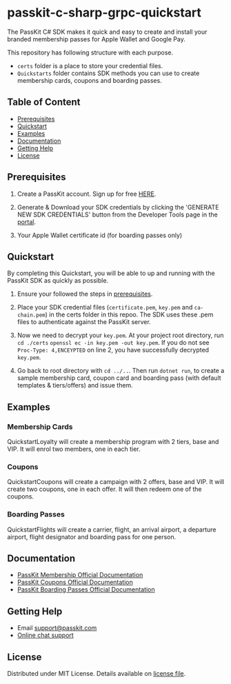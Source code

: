 # passkit-c-sharp-grpc-quickstart

The PassKit C# SDK makes it quick and easy to create and install your branded membership passes for Apple Wallet and Google Pay.

This repository has following structure with each purpose.
- `certs` folder is a place to store your credential files.
- `Quickstarts` folder contains SDK methods you can use to create membership cards, coupons and boarding passes. 

## Table of Content
* [Prerequisites](#prerequisites)
* [Quickstart](#quickstart)
* [Examples](#examples)
* [Documentation](#documentation)
* [Getting Help](#getting-help)
* [License](#license)

## Prerequisites
1. Create a PassKit account. Sign up for free [HERE](https://app.passkit.com/).

2. Generate & Download your SDK credentials by clicking the 'GENERATE NEW SDK CREDENTIALS' button from the Developer Tools page in the [portal](https://app.passkit.com/app/account/developer-tools).

3. Your Apple Wallet certificate id (for boarding passes only)
   
## Quickstart
By completing this Quickstart, you will be able to up and running with the PassKit SDK as quickly as possible.

1. Ensure your followed the steps in [prerequisites](#prerequisites).

2. Place your SDK credential files (`certificate.pem`, `key.pem` and `ca-chain.pem`) in the certs folder in this repoo. The SDK uses these .pem files to authenticate against the PassKit server.

3. Now we need to decrypt your `key.pem`. At your project root directory, run `cd ./certs`  `openssl ec -in key.pem -out key.pem`. If you do not see `Proc-Type: 4,ENCEYPTED` on line 2, you have successfully decrypted `key.pem`. 

4. Go back to root directory with `cd ../..`. Then run `dotnet run`, to create a sample membership card, coupon card and boarding pass (with default templates & tiers/offers) and issue them.

## Examples
###  Membership Cards
QuickstartLoyalty will create a membership program with 2 tiers, base and VIP.  It will enrol two members, one in each tier.

###  Coupons
QuickstartCoupons will create a campaign with 2 offers, base and VIP. It will create two coupons, one in each offer. It will then redeem one of the coupons.

### Boarding Passes
QuickstartFlights will create a carrier, flight, an arrival airport, a departure airport, flight designator and boarding pass for one person. 

## Documentation
* [PassKit Membership Official Documentation](https://docs.passkit.io/protocols/member)
* [PassKit Coupons Official Documentation](https://docs.passkit.io/protocols/coupon)
* [PassKit Boarding Passes Official Documentation](https://docs.passkit.io/protocols/boarding)


## Getting Help
* Email [support@passkit.com](email:support@passkit.com)
* [Online chat support](https://passkit.com/)

## License
Distributed under MIT License. Details available on [license file](#).
